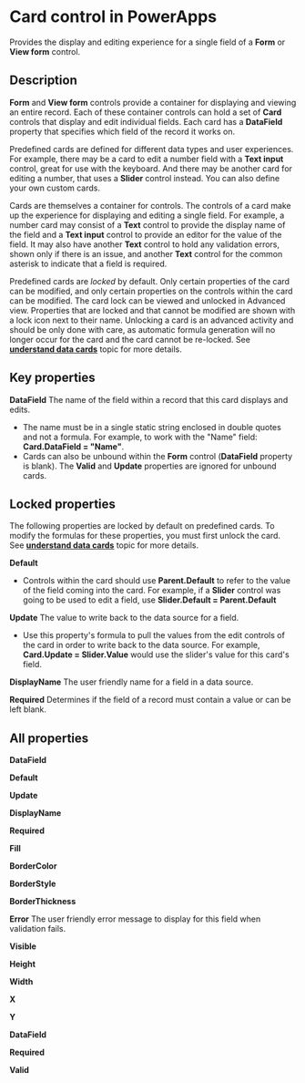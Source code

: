 
<properties
    pageTitle="Card control: reference | Microsoft PowerApps"
    description="Information, including properties and examples, about the Card control"
    services=""
    suite="powerapps"
    documentationCenter="na"
    authors="gregli-msft"
    manager="erikre"
    editor=""
    tags=""/>

<tags
   ms.service="powerapps"
   ms.devlang="na"
   ms.topic="article"
   ms.tgt_pltfrm="na"
   ms.workload="na"
   ms.date="02/29/2016"
   ms.author="gregli"/>

# Card control in PowerApps #

Provides the display and editing experience for a single field of a **Form** or **View form** control.

## Description ##

**Form** and **View form** controls provide a container for displaying and viewing an entire record.  Each of these container controls can hold a set of **Card** controls that display and edit individual fields.  Each card has a **DataField** property that specifies which field of the record it works on.  

Predefined cards are defined for different data types and user experiences.  For example, there may be a card to edit a number field with a **Text input** control, great for use with the keyboard.  And there may be another card for editing a number, that uses a **Slider** control instead.  You can also define your own custom cards.  

Cards are themselves a container for controls.  The controls of a card make up the experience for displaying and editing a single field.  For example, a number card may consist of a **Text** control to provide the display name of the field and a **Text input** control to provide an editor for the value of the field.  It may also have another **Text** control to hold any validation errors, shown only if there is an issue, and another **Text** control for the common asterisk to indicate that a field is required.

Predefined cards are *locked* by default.  Only certain properties of the card can be modified, and only certain properties on the controls within the card can be modified.  The card lock can be viewed and unlocked in Advanced view.  Properties that are locked and that cannot be modified are shown with a lock icon next to their name.  Unlocking a card is an advanced activity and should be only done with care, as automatic formula generation will no longer occur for the card and the card cannot be re-locked.  See [**understand data cards**](working-with-data-cards.md) topic for more details.

## Key properties ##

**DataField** The name of the field within a record that this card displays and edits.

- The name must be in a single static string enclosed in double quotes and not a formula.  For example, to work with the "Name" field: **Card.DataField = "Name"**.
- Cards can also be unbound within the **Form** control (**DataField** property is blank).  The **Valid** and **Update** properties are ignored for unbound cards.

## Locked properties ##

The following properties are locked by default on predefined cards. To modify the formulas for these properties, you must first unlock the card.  See [**understand data cards**](working-with-data-cards.md) topic for more details. 

**Default** 

- Controls within the card should use **Parent.Default** to refer to the value of the field coming into the card.  For example, if a **Slider** control was going to be used to edit a field, use **Slider.Default = Parent.Default**

**Update** The value to write back to the data source for a field.

- Use this property's formula to pull the values from the edit controls of the card in order to write back to the data source.  For example, **Card.Update = Slider.Value** would use the slider's value for this card's field.

**DisplayName** The user friendly name for a field in a data source.
 
**Required**  Determines if the field of a record must contain a value or can be left blank.

## All properties ##

**DataField**

**Default** 

**Update**

**DisplayName**

**Required** 

**Fill**

**BorderColor**

**BorderStyle**

**BorderThickness**

**Error** The user friendly error message to display for this field when validation fails.

**Visible**

**Height**

**Width**

**X**

**Y**

**DataField**

**Required**

**Valid** 
